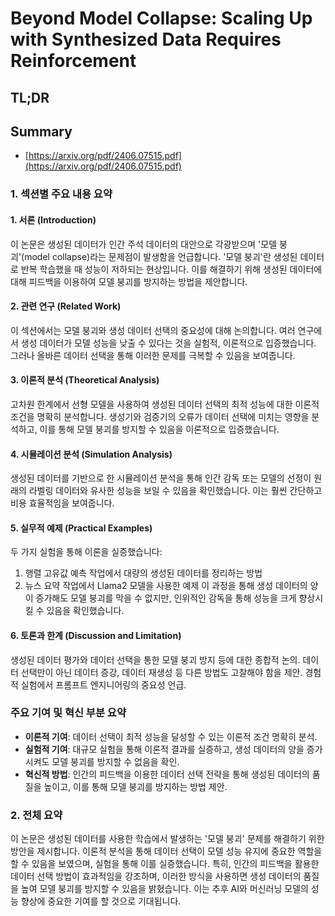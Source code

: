 # Beyond Model Collapse: Scaling Up with Synthesized Data Requires Reinforcement
## TL;DR
## Summary
- [https://arxiv.org/pdf/2406.07515.pdf](https://arxiv.org/pdf/2406.07515.pdf)

### 1. 섹션별 주요 내용 요약

#### 1. 서론 (Introduction)
이 논문은 생성된 데이터가 인간 주석 데이터의 대안으로 각광받으며 '모델 붕괴'(model collapse)라는 문제점이 발생함을 언급합니다. '모델 붕괴'란 생성된 데이터로 반복 학습했을 때 성능이 저하되는 현상입니다. 이를 해결하기 위해 생성된 데이터에 대해 피드백을 이용하여 모델 붕괴를 방지하는 방법을 제안합니다.

#### 2. 관련 연구 (Related Work)
이 섹션에서는 모델 붕괴와 생성 데이터 선택의 중요성에 대해 논의합니다. 여러 연구에서 생성 데이터가 모델 성능을 낮출 수 있다는 것을 실험적, 이론적으로 입증했습니다. 그러나 올바른 데이터 선택을 통해 이러한 문제를 극복할 수 있음을 보여줍니다.

#### 3. 이론적 분석 (Theoretical Analysis)
고차원 한계에서 선형 모델을 사용하여 생성된 데이터 선택의 최적 성능에 대한 이론적 조건을 명확히 분석합니다. 생성기와 검증기의 오류가 데이터 선택에 미치는 영향을 분석하고, 이를 통해 모델 붕괴를 방지할 수 있음을 이론적으로 입증했습니다.

#### 4. 시뮬레이션 분석 (Simulation Analysis)
생성된 데이터를 기반으로 한 시뮬레이션 분석을 통해 인간 감독 또는 모델의 선정이 원래의 라벨링 데이터와 유사한 성능을 보일 수 있음을 확인했습니다. 이는 훨씬 간단하고 비용 효율적임을 보여줍니다.

#### 5. 실무적 예제 (Practical Examples)
두 가지 실험을 통해 이론을 실증했습니다:
1. 행렬 고유값 예측 작업에서 대량의 생성된 데이터를 정리하는 방법
2. 뉴스 요약 작업에서 Llama2 모델을 사용한 예제
이 과정을 통해 생성 데이터의 양이 증가해도 모델 붕괴를 막을 수 없지만, 인위적인 감독을 통해 성능을 크게 향상시킬 수 있음을 확인했습니다.

#### 6. 토론과 한계 (Discussion and Limitation)
생성된 데이터 평가와 데이터 선택을 통한 모델 붕괴 방지 등에 대한 종합적 논의. 데이터 선택만이 아닌 데이터 증강, 데이터 재생성 등 다른 방법도 고찰해야 함을 제안. 경험적 실험에서 프롬프트 엔지니어링의 중요성 언급.

### 주요 기여 및 혁신 부분 요약
- **이론적 기여**: 데이터 선택이 최적 성능을 달성할 수 있는 이론적 조건 명확히 분석.
- **실험적 기여**: 대규모 실험을 통해 이론적 결과를 실증하고, 생성 데이터의 양을 증가시켜도 모델 붕괴를 방지할 수 없음을 확인.
- **혁신적 방법**: 인간의 피드백을 이용한 데이터 선택 전략을 통해 생성된 데이터의 품질을 높이고, 이를 통해 모델 붕괴를 방지하는 방법 제안.

### 2. 전체 요약
이 논문은 생성된 데이터를 사용한 학습에서 발생하는 '모델 붕괴' 문제를 해결하기 위한 방안을 제시합니다. 이론적 분석을 통해 데이터 선택이 모델 성능 유지에 중요한 역할을 할 수 있음을 보였으며, 실험을 통해 이를 실증했습니다. 특히, 인간의 피드백을 활용한 데이터 선택 방법이 효과적임을 강조하며, 이러한 방식을 사용하면 생성 데이터의 품질을 높여 모델 붕괴를 방지할 수 있음을 밝혔습니다. 이는 추후 AI와 머신러닝 모델의 성능 향상에 중요한 기여를 할 것으로 기대됩니다.